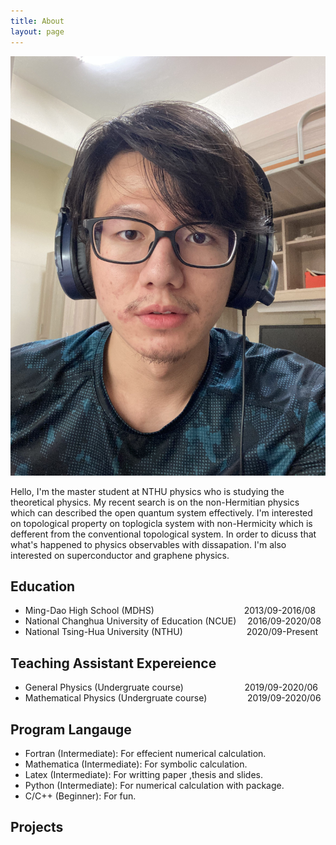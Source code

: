 ```yaml
---
title: About
layout: page
---
```

![figure](/assets/images/IMG_1091.jpg)

Hello, I'm the master student at NTHU physics who is studying the theoretical physics. My recent search is on the non-Hermitian physics which can described the open quantum system effectively. I'm interested on topological property on toplogicla system with non-Hermicity which is defferent from the conventional topological system. In order to dicuss that what's happened to physics observables with dissapation. I'm also interested on superconductor and graphene physics.

<h2>Education</h2>

- Ming-Dao High School (MDHS) &emsp;&emsp;&emsp;&emsp;&emsp;&emsp;&emsp;&emsp;&emsp;&emsp;2013/09-2016/08 
- National Changhua University of Education (NCUE)&emsp; 2016/09-2020/08
- National Tsing-Hua University (NTHU)&emsp;&emsp;&emsp;&emsp;&emsp;&emsp;&emsp; 2020/09-Present

<h2>Teaching Assistant Expereience</h2>

- General Physics (Undergruate course) &ensp;&nbsp;&nbsp;&nbsp;&nbsp;&ensp;&ensp;&nbsp;&emsp;&ensp;&ensp;&ensp;&ensp;&ensp; 2019/09-2020/06
- Mathematical Physics (Undergruate course) &nbsp;&nbsp;&emsp;&ensp;&emsp;&emsp; 2019/09-2020/06


<h2>Program Langauge</h2>
<ul class="skill-list">
	<li>Fortran (Intermediate): For effecient numerical calculation.</li>
	<li>Mathematica (Intermediate): For symbolic calculation.</li>
	<li>Latex (Intermediate): For writting paper ,thesis and slides.</li>
        <li>Python (Intermediate): For numerical calculation with package.</li>
        <li>C/C++ (Beginner): For fun.</li>
</ul>

<h2>Projects</h2>
